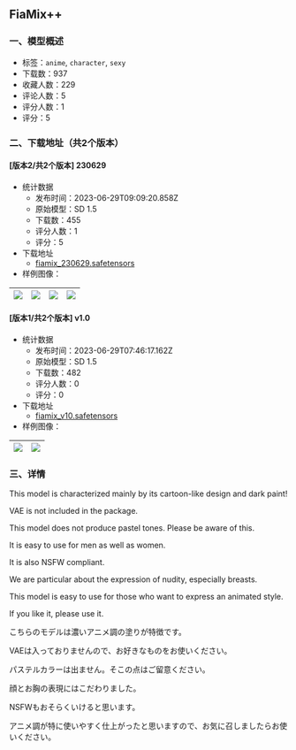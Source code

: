## FiaMix++
### 一、模型概述

- 标签：`anime`, `character`, `sexy`
- 下载数：937
- 收藏人数：229
- 评论人数：5
- 评分人数：1
- 评分：5

### 二、下载地址（共2个版本）

#### [版本2/共2个版本] 230629

- 统计数据
  - 发布时间：2023-06-29T09:09:20.858Z
  - 原始模型：SD 1.5
  - 下载数：455
  - 评分人数：1
  - 评分：5
- 下载地址
  - [fiamix_230629.safetensors](https://civitai.com/api/download/models/106438)
- 样例图像：

| <img src="https://image.civitai.com/xG1nkqKTMzGDvpLrqFT7WA/453b9e64-0ccc-4d2f-9bb2-9b22c69edce9/width=450/1332139.jpeg" /> | <img src="https://image.civitai.com/xG1nkqKTMzGDvpLrqFT7WA/cca4ff25-e8cc-4f63-894d-a95303484e1e/width=450/1331939.jpeg" /> | <img src="https://image.civitai.com/xG1nkqKTMzGDvpLrqFT7WA/66a691f4-9e01-42da-9307-211b6943adea/width=450/1332235.jpeg" /> | <img src="https://image.civitai.com/xG1nkqKTMzGDvpLrqFT7WA/6f7e3753-cb23-4512-9ecd-6f21cfb6db63/width=450/1331930.jpeg" /> |
| ---- | ---- | ---- | ---- |

#### [版本1/共2个版本] v1.0

- 统计数据
  - 发布时间：2023-06-29T07:46:17.162Z
  - 原始模型：SD 1.5
  - 下载数：482
  - 评分人数：0
  - 评分：0
- 下载地址
  - [fiamix_v10.safetensors](https://civitai.com/api/download/models/104406)
- 样例图像：

| <img src="https://image.civitai.com/xG1nkqKTMzGDvpLrqFT7WA/1761b42a-035d-4125-9290-89abfd704706/width=450/1295550.jpeg" /> | <img src="https://image.civitai.com/xG1nkqKTMzGDvpLrqFT7WA/119edf9a-18a3-4d70-b128-1efe82c4ab06/width=450/1295558.jpeg" /> |
| ---- | ---- |


### 三、详情
<p>This model is characterized mainly by its cartoon-like design and dark paint!</p><p>VAE is not included in the package.</p><p>This model does not produce pastel tones. Please be aware of this.</p><p>It is easy to use for men as well as women.</p><p>It is also NSFW compliant.</p><p>We are particular about the expression of nudity, especially breasts.</p><p>This model is easy to use for those who want to express an animated style.</p><p>If you like it, please use it.</p><p>こちらのモデルは濃いアニメ調の塗りが特徴です。</p><p>VAEは入っておりませんので、お好きなものをお使いください。</p><p>パステルカラーは出ません。そこの点はご留意ください。</p><p>顔とお胸の表現にはこだわりました。</p><p>NSFWもおそらくいけると思います。</p><p>アニメ調が特に使いやすく仕上がったと思いますので、お気に召しましたらお使いください。</p>